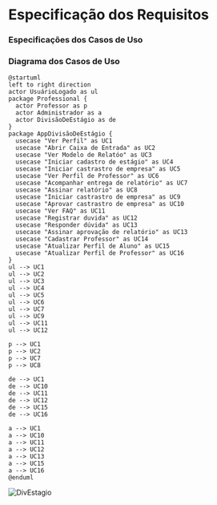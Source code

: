 # Especificação dos Requisitos

### Especificações dos Casos de Uso

### Diagrama dos Casos de Uso
```plantuml
@startuml
left to right direction
actor UsuárioLogado as ul
package Professional {
  actor Professor as p
  actor Administrador as a
  actor DivisãoDeEstágio as de
}
package AppDivisãoDeEstágio {
  usecase "Ver Perfil" as UC1
  usecase "Abrir Caixa de Entrada" as UC2
  usecase "Ver Modelo de Relatóo" as UC3
  usecase "Iniciar cadastro de estágio" as UC4
  usecase "Iniciar castrastro de empresa" as UC5
  usecase "Ver Perfil de Professor" as UC6
  usecase "Acompanhar entrega de relatório" as UC7
  usecase "Assinar relatório" as UC8
  usecase "Iniciar castrastro de empresa" as UC9
  usecase "Aprovar castrastro de empresa" as UC10
  usecase "Ver FAQ" as UC11
  usecase "Registrar duvida" as UC12
  usecase "Responder dúvida" as UC13
  usecase "Assinar aprovação de relatório" as UC13
  usecase "Cadastrar Professor" as UC14
  usecase "Atualizar Perfil de Aluno" as UC15
  usecase "Atualizar Perfil de Professor" as UC16
}
ul --> UC1
ul --> UC2
ul --> UC3
ul --> UC4
ul --> UC5
ul --> UC6
ul --> UC7
ul --> UC9
ul --> UC11
ul --> UC12

p --> UC1
p --> UC2
p --> UC7
p --> UC8

de --> UC1
de --> UC10
de --> UC11
de --> UC12
de --> UC15
de --> UC16

a --> UC1
a --> UC10
a --> UC11
a --> UC12
a --> UC13
a --> UC15
a --> UC16
@enduml
```

![DivEstagio](https://user-images.githubusercontent.com/57346466/172061689-061ba16b-5357-4540-8daf-62c001138b05.png)
